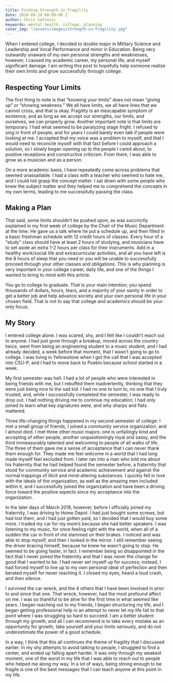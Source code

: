 ```yaml
---
title: Finding Strength in Fragility
date: 2020-09-29 00:00:00 Z
author: Chris Sefcovic
keywords: mental health, college, planning
cover_img: "/assets/images/strength-in-fragility.jpg"
---
```


When I entered college, I decided to double major in Military Science and Leadership and Vocal Performance and minor in Education. Being very outwardly unaware of my own personal strengths and weaknesses, however, I caused my academic career, my personal life, and myself significant damage. I am writing this post to hopefully help someone realize their own limits and grow successfully through college.

## Respecting Your Limits

The first thing to note is that “knowing your limits” does not mean “giving up” or “showing weakness.” We all have limits, we all have lines that we cannot cross, and that is okay. Fragility is an inescapable symptom of existence, and as long as we accept our strengths, our limits, and ourselves, we can properly grow. Another important note is that limits are temporary. I had what seemed to be paralyzing stage fright. I refused to sing in front of people,
and for years I could barely even talk if people were looking at me. I accepted that my voice was a problem to myself, and that I would need to reconcile myself with that fact before I could approach a solution, so I slowly began opening up to the people I cared about, to positive receptions and constructive criticism. From there, I was able to grow as a musician and as a person.

On a more academic basis, I have repeatedly come across problems that seemed unassailable. I had a class with a teacher who seemed to hate me, and I could not grasp the concept matter. I sat down with some people who knew the subject matter and they helped me to comprehend the concepts in my own terms, leading to me successfully passing the class.

## Making a Plan

That said, some limits shouldn’t be pushed upon, as was succinctly explained in my first week of college by the Chair of the Music Department at the time. He gave us a talk where he put a schedule up, and then filled in a basic freshman schedule with 12 credit hours of classes. Every hour of a “study” class should have at least 2 hours of studying, and musicians have to set aside an extra 1-2 hours per class for their instruments. Add in a healthy work/social life and extracurricular activities,
and all you have left is the 8 hours of sleep that you need or you will be unable to successfully proceed through your other classes and obligations. This is why planning is very important in your college career, daily life, and one of the things I wanted to bring to mind with this article.

You go to college to graduate. That is your main intention; you spend thousands of dollars, hours, tears, and a majority of your sanity in order to get a better job and help advance society and your own personal life in your chosen field. That is not to say that college and academics should be your only focus.

## My Story

I entered college alone. I was scared, shy, and I felt like I couldn’t reach out to anyone. I had just gone through a breakup, moved across the country twice, went from being an engineering student to a music student, and I had already decided, a week before that moment, that I wasn’t going to go to college. I was living in Yellowstone when I got the call that I was accepted into CSU-P, and I had to move back to Pueblo because school started in a week.

My first semester was hell. I had a lot of people who were interested in being friends with me, but I rebuffed them inadvertently, thinking that they were just being nice to the sad kid. I had no one to turn to, no one that I truly trusted, and, while I successfully completed the semester, I was ready to drop out. I had nothing driving me to continue my education; I had only joined to learn what key signatures were, and why sharps and flats mattered.

Three life-changing things happened in my second semester of college: I met a small group of friends, I joined a community service organization, and I almost died. I met three other music majors: one is unfailingly kind and accepting of other people, another unquestioningly loyal and sassy, and the third immeasurably talented and welcoming to people of all walks of life. The three of them gave me a sense of acceptance that I can never thank them enough for.
They made me feel welcome in a world that I had long made myself feel excluded from. I later ran into a man who told me about his fraternity that he had helped found the semester before, a fraternity that stood for community service and academic achievement and against the normal trappings of illicit and mind-altering substances. I quickly fell in love with the ideals of the organization, as well as the amazing men included within it, and I successfully joined the organization and have been a driving force toward the positive aspects since my acceptance into the organization.

In the later days of March 2018, however, before I officially joined my fraternity, I was driving to Home Depot. I had just bought some screws, but had lost them, and I had just gotten paid, so I decided that I would buy some more. I traded my car for my mom’s because she had better speakers. I was listening to my music, for once feeling right with the world, when all of a sudden the car in front of me slammed on their brakes. I noticed and was able to stop myself,
and then I looked in the mirror. I still remember seeing the driver bracing himself, because he knew he wasn’t going to stop. He seemed to be going faster, in fact. I remember being so disappointed in the fact that I never joined the fraternity and that I was never the change for good that I wanted to be. I had never set myself up for success; instead, I had forced myself to live up to my own personal ideal of perfection and then berated myself for never reaching it. I closed my eyes, heard a loud crash, and then silence.

I survived the car wreck, and the 4 others that I have been involved in prior to and since that one. That wreck, however, had the most profound affect on me. I was so thankful to be alive for the first time in what seemed like years. I began reaching out to my friends, I began structuring my life, and I began getting professional help in an attempt to never let my life fall to that point where I was struggling so hard to succeed. I am a better student through my growth,
and all I can recommend is to take every mistake as an opportunity for growth, take yourself and your limits seriously, and do not underestimate the power of a good schedule.

In a way, I think that this all continues the theme of fragility that I discussed earlier. In my shy attempts to avoid talking to people, I struggled to find a center, and ended up falling apart harder. It was only through my weakest moment, one of the worst in my life that I was able to reach out to people who helped me along my way. In a lot of ways, being strong enough to be fragile is one of the best messages that I can teach anyone at this point in my life.
